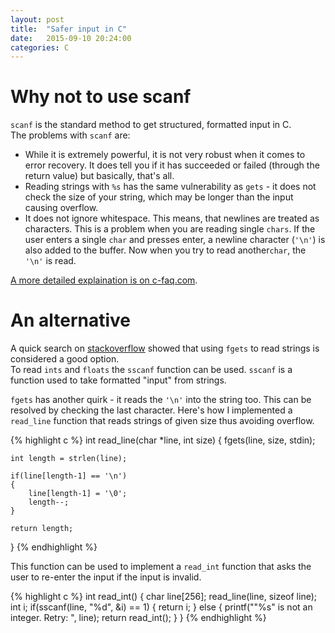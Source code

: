 ```yaml
---
layout: post
title:  "Safer input in C"
date:   2015-09-10 20:24:00
categories: C
---
```


# Why not to use scanf
`scanf` is the standard method to get structured, formatted input in C.  
The problems with `scanf` are:

+ While it is extremely powerful, it is not very robust when it comes to error recovery. It does tell you if it has succeeded or failed (through the return value) but basically, that's all.
+ Reading strings with `%s` has the same vulnerability as `gets` - it does not check the size of your string, which may be longer than the input causing overflow.
+ It does not ignore whitespace. This means, that newlines are treated as characters. This is a problem when you are reading single `chars`. If the user enters a single `char` and presses enter, a newline character (`'\n'`) is also added to the buffer. Now when you try to read another`char`, the `'\n'` is read.


 [A more detailed explaination is on c-faq.com](http://c-faq.com/stdio/scanfprobs.html).

# An alternative
 A quick search on [stackoverflow](http://stackoverflow.com/questions/9278226/which-is-the-best-way-to-get-input-from-user-in-c) showed that using `fgets` to read strings is considered a good option.  
 To read `ints` and `floats` the `sscanf` function can be used. `sscanf` is a function used to take formatted "input" from strings.  

 `fgets` has another quirk - it reads the `'\n'` into the string too. This can be resolved by checking the last character.
 Here's how I implemented a `read_line` function that reads strings of given size thus avoiding overflow.

 {% highlight c %}
int read_line(char *line, int size)
{
    fgets(line, size, stdin);

    int length = strlen(line);

    if(line[length-1] == '\n')
    {
        line[length-1] = '\0';
        length--;
    }

    return length;
}
 {% endhighlight %}

 This function can be used to implement a `read_int` function that asks the user to re-enter the input if the input is invalid.

 {% highlight c %}
int read_int()
{
    char line[256];
    read_line(line, sizeof line);
    int i;
    if(sscanf(line, "%d", &i) == 1)
    {
        return i;
    }
    else
    {
        printf("\"%s\" is not an integer. Retry: ", line);
        return read_int();
    }
}
{% endhighlight %}
